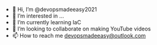 - 👋 Hi, I’m @devopsmadeeasy2021
- 👀 I’m interested in ...
- 🌱 I’m currently learning IaC
- 💞️ I’m looking to collaborate on making YouTube videos
- 📫 How to reach me devopsmadeeasy@outlook.com

<!---
devopsmadeeasy2021/devopsmadeeasy2021 is a ✨ special ✨ repository because its `README.md` (this file) appears on your GitHub profile.
You can click the Preview link to take a look at your changes.
--->
